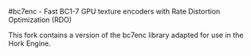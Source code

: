 #bc7enc - Fast BC1-7 GPU texture encoders with Rate Distortion Optimization (RDO)

This fork contains a version of the bc7enc library adapted for use in the Hork Engine.
